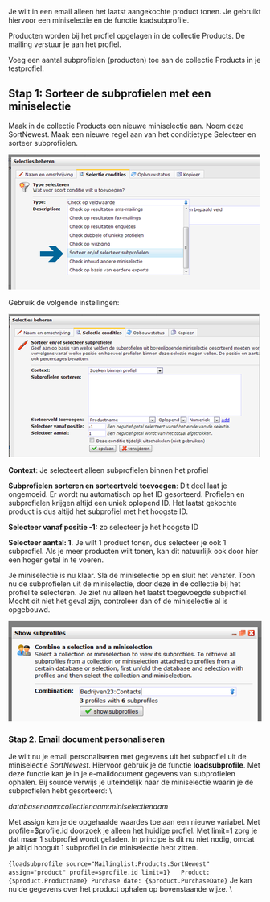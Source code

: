 Je wilt in een email alleen het laatst aangekochte product tonen. Je
gebruikt hiervoor een miniselectie en de functie loadsubprofile.

Producten worden bij het profiel opgelagen in de collectie Products. De
mailing verstuur je aan het profiel.

Voeg een aantal subprofielen (producten) toe aan de collectie Products
in je testprofiel.

Stap 1: Sorteer de subprofielen met een miniselectie
----------------------------------------------------

Maak in de collectie Products een nieuwe miniselectie aan. Noem deze
SortNewest. Maak een nieuwe regel aan van het conditietype Selecteer en
sorteer subprofielen.

![](../images/kiesconditie.png)

Gebruik de volgende instellingen:

![](../images/miniselectieconditie.png)

**Context**: Je selecteert alleen subprofielen binnen het profiel

**Subprofielen sorteren en sorteertveld toevoegen**: Dit deel laat je
ongemoeid. Er wordt nu automatisch op het ID gesorteerd. Profielen en
subprofielen krijgen altijd een uniek oplopend ID. Het laatst gekochte
product is dus altijd het subprofiel met het hoogste ID.

**Selecteer vanaf positie -1:** zo selecteer je het hoogste ID

**Selecteer aantal: 1**. Je wilt 1 product tonen, dus selecteer je ook 1
subprofiel. Als je meer producten wilt tonen, kan dit natuurlijk ook
door hier een hoger getal in te voeren.

Je miniselectie is nu klaar. Sla de miniselectie op en sluit het
venster. Toon nu de subprofielen uit de miniselectie, door deze in de
collectie bij het profiel te selecteren. Je ziet nu alleen het laatst
toegevoegde subprofiel. Mocht dit niet het geval zijn, controleer dan of
de miniselectie al is opgebouwd.

![](../images/showsubprofiles.png)

### Stap 2. Email document personaliseren

Je wilt nu je email personaliseren met gegevens uit het subprofiel uit
de miniselectie *SortNewest*. Hiervoor gebruik je de functie
**loadsubprofile**. Met deze functie kan je in je e-maildocument
gegevens van subprofielen ophalen. Bij source verwijs je uiteindelijk
naar de miniselectie waarin je de subprofielen hebt gesorteerd: \

*databasenaam:collectienaam:miniselectienaam*

Met assign ken je de opgehaalde waardes toe aan een nieuwe variabel. Met
profile=\$profile.id doorzoek je alleen het huidige profiel. Met limit=1
zorg je dat maar 1 subprofiel wordt geladen. In principe is dit nu niet
nodig, omdat je altijd hooguit 1 subprofiel in de miniselectie hebt
zitten.

`{loadsubprofile source="Mailinglist:Products.SortNewest" assign="product" profile=$profile.id limit=1}   Product: {$product.Productname} Purchase date: {$product.PurchaseDate}`
Je kan nu de gegevens over het product ophalen op bovenstaande wijze. \

